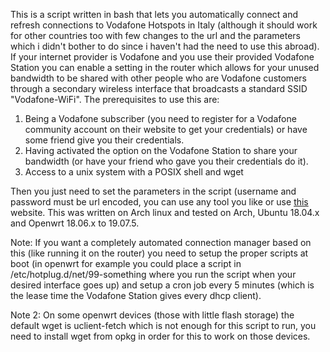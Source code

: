 This is a script written in bash that lets you automatically connect and refresh connections to Vodafone Hotspots in Italy (although it should work for other countries too with few changes to the url and the parameters which i didn't bother to do since i haven't had the need to use this abroad).
If your internet provider is Vodafone and you use their provided Vodafone Station you can enable a setting in the router which allows for your unused bandwidth to be shared with other people who are Vodafone customers through a secondary wireless interface that broadcasts a standard SSID "Vodafone-WiFi".
The prerequisites to use this are:
1. Being a Vodafone subscriber (you need to register for a Vodafone community account on their website to get your credentials) or have some friend give you their credentials.
2. Having activated the option on the Vodafone Station to share your bandwidth (or have your friend who gave you their credentials do it).
3. Access to a unix system with a POSIX shell and wget

Then you just need to set the parameters in the script (username and password must be url encoded, you can use any tool you like or use [this](https://www.urlencoder.org/) website.
This was written on Arch linux and tested on Arch, Ubuntu 18.04.x and Openwrt 18.06.x to 19.07.5.

Note: If you want a completely automated connection manager based on this (like running it on the router) you need to setup the proper scripts at boot (in openwrt for example you could place a script in /etc/hotplug.d/net/99-something where you run the script when your desired interface goes up) and setup a cron job every 5 minutes (which is the lease time the Vodafone Station gives every dhcp client).

Note 2: On some openwrt devices (those with little flash storage) the default wget is uclient-fetch which is not enough for this script to run, you need to install wget from opkg in order for this to work on those devices.

